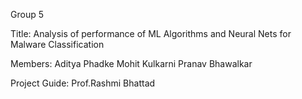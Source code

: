 Group 5

Title: Analysis of performance of ML Algorithms and Neural Nets for Malware Classification

Members: Aditya Phadke
         Mohit Kulkarni
         Pranav Bhawalkar

Project Guide: Prof.Rashmi Bhattad
